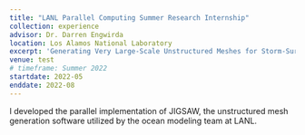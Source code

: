 ```yaml
---
title: "LANL Parallel Computing Summer Research Internship"
collection: experience
advisor: Dr. Darren Engwirda
location: Los Alamos National Laboratory
excerpt: 'Generating Very Large-Scale Unstructured Meshes for Storm-Surge Modelling.'
venue: test
# timeframe: Summer 2022
startdate: 2022-05
enddate: 2022-08
---
```


I developed the parallel implementation of JIGSAW, the unstructured mesh generation software utilized by the ocean modeling team at LANL.